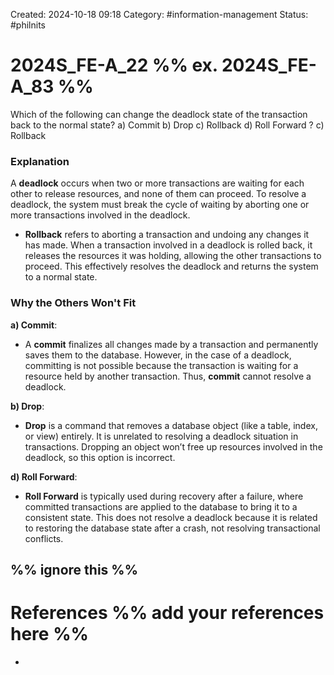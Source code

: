 Created: 2024-10-18 09:18
Category: #information-management 
Status: #philnits



# 2024S_FE-A_22 %% ex. 2024S_FE-A_83 %%

Which of the following can change the deadlock state of the transaction back to the normal state?
a) Commit 
b) Drop 
c) Rollback 
d) Roll Forward
? 
c) Rollback 
### Explanation

A **deadlock** occurs when two or more transactions are waiting for each other to release resources, and none of them can proceed. To resolve a deadlock, the system must break the cycle of waiting by aborting one or more transactions involved in the deadlock.

- **Rollback** refers to aborting a transaction and undoing any changes it has made. When a transaction involved in a deadlock is rolled back, it releases the resources it was holding, allowing the other transactions to proceed. This effectively resolves the deadlock and returns the system to a normal state.

### Why the Others Won't Fit

**a) Commit**:

- A **commit** finalizes all changes made by a transaction and permanently saves them to the database. However, in the case of a deadlock, committing is not possible because the transaction is waiting for a resource held by another transaction. Thus, **commit** cannot resolve a deadlock.

**b) Drop**:

- **Drop** is a command that removes a database object (like a table, index, or view) entirely. It is unrelated to resolving a deadlock situation in transactions. Dropping an object won’t free up resources involved in the deadlock, so this option is incorrect.

**d) Roll Forward**:

- **Roll Forward** is typically used during recovery after a failure, where committed transactions are applied to the database to bring it to a consistent state. This does not resolve a deadlock because it is related to restoring the database state after a crash, not resolving transactional conflicts.




%% ignore this %%
---









# References %% add your references here %%
- 
